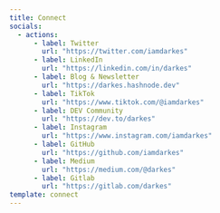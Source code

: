 ```yaml
---
title: Connect
socials:
  - actions:
      - label: Twitter
        url: "https://twitter.com/iamdarkes"
      - label: LinkedIn
        url: "https://linkedin.com/in/darkes"
      - label: Blog & Newsletter
        url: "https://darkes.hashnode.dev"
      - label: TikTok
        url: "https://www.tiktok.com/@iamdarkes"
      - label: DEV Community
        url: "https://dev.to/darkes"
      - label: Instagram
        url: "https://www.instagram.com/iamdarkes"
      - label: GitHub
        url: "https://github.com/iamdarkes"
      - label: Medium
        url: "https://medium.com/@darkes"
      - label: Gitlab
        url: "https://gitlab.com/darkes"
template: connect
---
```

